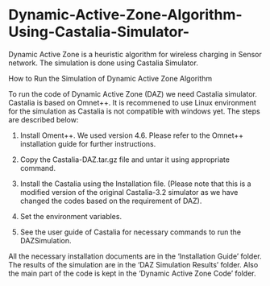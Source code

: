 # Dynamic-Active-Zone-Algorithm-Using-Castalia-Simulator-
Dynamic Active Zone is a heuristic algorithm for wireless charging in Sensor network. The simulation is done using Castalia Simulator. 

How to Run the Simulation of Dynamic Active Zone Algorithm

To run the code of Dynamic Active Zone (DAZ) we need Castalia simulator. Castalia is based on Omnet++. It is recommened to use Linux environment for the simulation as Castalia is not compatible with windows yet. The steps are described below:

1.	Install Oment++. We used version 4.6. Please refer to the Omnet++ installation guide for further instructions. 

2.	Copy the Castalia-DAZ.tar.gz file  and untar it using appropriate command. 

3.	Install the Castalia using the Installation file. (Please note that this is a modified version of the original Castalia-3.2 simulator as we have changed the codes based on the requirement of DAZ).

4.	Set the environment variables.

5.	See the user guide of Castalia for necessary commands to run the DAZSimulation. 

All the necessary installation documents are in the ‘Installation Guide’ folder. The results of the simulation are in the ‘DAZ Simulation Results’ folder. Also the main part of the code is kept in the ‘Dynamic Active Zone Code’ folder. 
